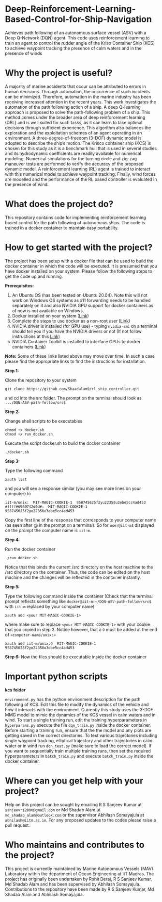 # Deep-Reinforcement-Learning-Based-Control-for-Ship-Navigation

Achieves path following of an autonomous surface vessel (ASV) with a Deep Q-Network (DQN) agent. This code uses reinforcement learning to train an agent to control the rudder angle of the Kriso Container Ship (KCS) to achieve waypoint tracking the presence of calm waters and in the presence of winds

# Why the project is useful?
A majority of marine accidents that occur can be attributed to errors in human decisions. Through automation, the occurrence of such incidents can be minimized. Therefore, automation in the marine industry has been receiving increased attention in the recent years. This work investigates the automation of the path following action of a ship. A deep Q-learning approach is proposed to solve the path-following problem of a ship. This method comes under the broader area of deep reinforcement learning (DRL) and is well suited for such tasks, as it can learn to take optimal decisions through sufficient experience. This algorithm also balances the exploration and the exploitation schemes of an agent operating in an environment. A three-degree-of-freedom (3-DOF) dynamic model is adopted to describe the ship’s motion. The Krisco container ship (KCS) is chosen for this study as it is a benchmark hull that is used in several studies and its hydrodynamic coefficients are readily available for numerical modeling. Numerical simulations for the turning circle and zig-zag maneuver tests are performed to verify the accuracy of the proposed dynamic model. A reinforcement learning (RL) agent is trained to interact with this numerical model to achieve waypoint tracking. Finally, wind forces are modelled and the performance of the RL based controller is evaluated in the presence of wind.

# What does the project do?
This repository contains code for implementing reinforcement learning based control for the path following of autonomous ships. The code is trained in a docker container to maintain easy portability.

# How to get started with the project?
The project has been setup with a docker file that can be used to build the docker container in which the code will be executed. It is presumed that you have docker installed on your system. Please follow the following steps to get the code up and running.

**Prerequisites:**

1. An Ubuntu OS (has been tested on Ubuntu 20.04). Note this will not work on Windows OS systems as x11 forwarding needs to be handled separately on it and also NVIDIA GPU support for docker containers as of now is not available on Windows.
2. Docker installed on your system ([Link](https://docs.docker.com/engine/install/ubuntu/))
3. Complete the steps to use docker as a non-root user ([Link](https://docs.docker.com/engine/install/linux-postinstall/#manage-docker-as-a-non-root-user))
4. NVIDIA driver is installed (for GPU use) - typing `nvidia-smi` on a terminal should tell you if you have the NVIDIA drivers or not (If not follow instructions at this [Link](https://docs.nvidia.com/datacenter/tesla/tesla-installation-notes/index.html))
5. NVIDIA Container Toolkit is installed to interface GPUs to docker containers ([Link](https://docs.nvidia.com/datacenter/cloud-native/container-toolkit/install-guide.html#setting-up-nvidia-container-toolkit))

**Note:** Some of these links listed above may move over time. In such a case please find the appropriate links to find the instructions for installation.

**Step 1:** 

Clone the repository to your system

```commandline 
git clone https://github.com/Shaadalam9/rl_ship_controller.git
```

and cd into the src folder. The prompt on the terminal should look as ```.../DQN-ASV-path-follow/src$```

**Step 2:** 

Change shell scripts to be executables 
```commandline
chmod +x docker.sh
chmod +x run_docker.sh
```

Execute the script docker.sh to build the docker container

```commandline
./docker.sh 
```

**Step 3:** 

Type the following command 

```commandline
xauth list
```
and you will see a response similar (you may see more lines on your computer) to 

```
iit-m/unix:  MIT-MAGIC-COOKIE-1  958745625f2yu22358u3ebe5cc4ad453
#ffff#6969742d6d#:  MIT-MAGIC-COOKIE-1  958745625f2yu22358u3ebe5cc4ad453
```

Copy the first line of the response that corresponds to your computer name (as seen after @ in the prompt on a terminal). So for ```user@iit-m$``` displayed on the prompt the computer name is ```iit-m```.

**Step 4:** 

Run the docker container

```commandline
./run_docker.sh 
```

Notice that this binds the current /src directory on the host machine to the /src directory on the container. Thus, the code can be edited on the host machine and the changes will be reflected in the container instantly. 

**Step 5:** 

Type the following command inside the container (Check that the terminal prompt reflects something like ```docker@iit-m:~/DQN-ASV-path-follow/src$``` with ```iit-m``` replaced by your computer name)

```commandline
xauth add <your MIT-MAGIC-COOKIE-1>
```
where make sure to replace ```<your MIT-MAGIC-COOKIE-1>``` with your cookie that you copied in step 3. Notice however, that a ```0``` must be added at the end of ```<computer-name/unix:>```

```
xauth add iit-m/unix:0  MIT-MAGIC-COOKIE-1  958745625f2yu22358u3ebe5cc4ad453
```

**Step 6:** 
Now the files should be executable inside the docker container

# Important python scripts

**kcs folder** 

```environment.py``` has the python environment description for the path following of KCS. Edit this file to modify the dynamics of the vehicle and how it interacts with the environment. Currently this study uses the 3-DOF MMG model to mimic the dynamics of the KCS vessel in calm waters and in wind. To start a single training run, edit the training hyperparameters in ```hyperparams.py``` execute the file ```dqn_train.py``` inside the docker container. Before starting a training run, ensure that the the model and any plots are getting saved in the correct directories. To test various trajectories including single waypoint tracking, elliptical trajectory and other trajectories in calm water or in wind run ```dqn_test.py``` (make sure to load the correct model). If you want to sequentially train multiple training runs, then set the required hyperparameters in ```batch_train.py``` and execute ```batch_train.py``` inside the docker container.  

# Where can you get help with your project?
Help on this project can be sought by emailing R S Sanjeev Kumar at `sanjeevrs2000@gmail.com` or Md Shadab Alam at `md_shadab_alam@outlook.com` or the supervisor Abhilash Somayajula at `abhilash@iitm.ac.in`. For any proposed updates to the codes please raise a pull request.

# Who maintains and contributes to the project?
This project is currently maintained by Marine Autonomous Vessels (MAV) Laboratory within the department of Ocean Engineering at IIT Madras. The project has originally been undertaken by Rohit Deraj, R S Sanjeev Kumar, Md Shadab Alam and has been supervised by Abhilash Somayajula. Contributions to the repository have been made by R S Sanjeev Kumar, Md Shadab Alam and Abhilash Somayajula.
